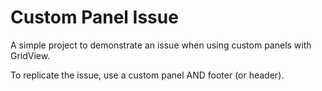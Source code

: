 ﻿Custom Panel Issue
==================

A simple project to demonstrate an issue when using custom panels with GridView.

To replicate the issue, use a custom panel AND footer (or header).

